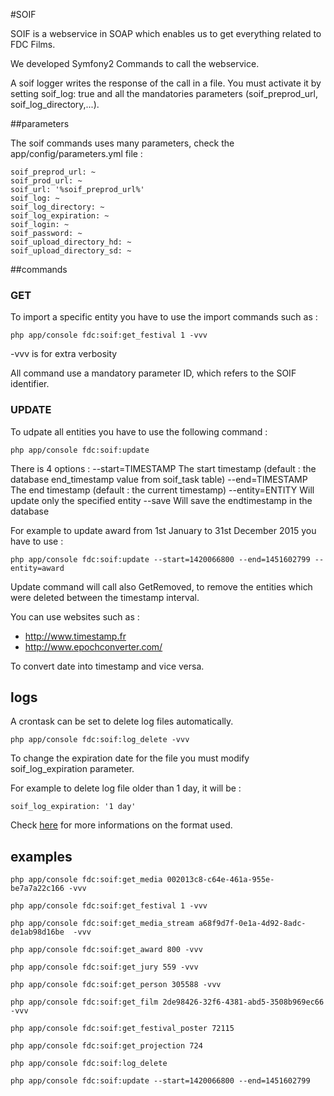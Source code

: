 #SOIF

SOIF is a webservice in SOAP which enables us to get everything related to FDC Films.

We developed Symfony2 Commands to call the webservice.

A soif logger writes the response of the call in a file.
You must activate it by setting soif_log: true and all the mandatories parameters (soif_preprod_url, soif_log_directory,...).

##parameters

The soif commands uses many parameters, check the app/config/parameters.yml file :

    soif_preprod_url: ~
    soif_prod_url: ~
    soif_url: '%soif_preprod_url%'
    soif_log: ~
    soif_log_directory: ~
    soif_log_expiration: ~
    soif_login: ~
    soif_password: ~
    soif_upload_directory_hd: ~
    soif_upload_directory_sd: ~

	
##commands

### GET

To import a specific entity you have to use the import commands such as :
	
	php app/console fdc:soif:get_festival 1 -vvv

-vvv is for extra verbosity
	
All command use a mandatory parameter ID, which refers to the SOIF identifier.

### UPDATE

To udpate all entities you have to use the following command :

    php app/console fdc:soif:update
    
There is 4 options :
--start=TIMESTAMP The start timestamp (default : the database end_timestamp value from soif_task table)
--end=TIMESTAMP   The end timestamp (default : the current timestamp)
--entity=ENTITY   Will update only the specified entity
--save            Will save the endtimestamp in the database

For example to update award from 1st January to 31st December 2015 you have to use :

    php app/console fdc:soif:update --start=1420066800 --end=1451602799 --entity=award

Update command will call also GetRemoved, to remove the entities which were deleted between the timestamp interval.

You can use websites such as :

* http://www.timestamp.fr
* http://www.epochconverter.com/

To convert date into timestamp and vice versa.

## logs

A crontask can be set to delete log files automatically.

	php app/console fdc:soif:log_delete -vvv
	
To change the expiration date for the file you must modify soif_log_expiration parameter.

For example to delete log file older than 1 day, it will be :
	
	soif_log_expiration: '1 day'
	
Check [here](http://php.net/manual/fr/dateinterval.createfromdatestring.php) for more informations on the format used.

## examples

    php app/console fdc:soif:get_media 002013c8-c64e-461a-955e-be7a7a22c166 -vvv

    php app/console fdc:soif:get_festival 1 -vvv

    php app/console fdc:soif:get_media_stream a68f9d7f-0e1a-4d92-8adc-de1ab98d16be  -vvv

    php app/console fdc:soif:get_award 800 -vvv
 
	php app/console fdc:soif:get_jury 559 -vvv
	
	php app/console fdc:soif:get_person 305588 -vvv
	
	php app/console fdc:soif:get_film 2de98426-32f6-4381-abd5-3508b969ec66 -vvv

	php app/console fdc:soif:get_festival_poster 72115
	
	php app/console fdc:soif:get_projection 724
	
	php app/console fdc:soif:log_delete
	
	php app/console fdc:soif:update --start=1420066800 --end=1451602799 